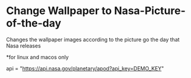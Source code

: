 # Change Wallpaper to Nasa-Picture-of-the-day
Changes the wallpaper images according to the picture go the day that Nasa releases

*for linux and macos only

api = "https://api.nasa.gov/planetary/apod?api_key=DEMO_KEY"
